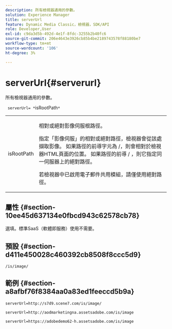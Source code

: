 ```yaml
---
description: 所有檢視器通用的參數。
solution: Experience Manager
title: serverUrl
feature: Dynamic Media Classic，檢視器，SDK/API
role: Developer,User
exl-id: c9da3d5b-492d-4e1f-8fdc-3255b2b40fc6
source-git-commit: 206e4643e3926cb85b4be2189743578f88180be7
workflow-type: tm+mt
source-wordcount: '106'
ht-degree: 3%

---
```


# serverUrl{#serverurl}

所有檢視器通用的參數。

` serverUrl= *`isRootPath`*`

<table id="table_9B98C97485DD4DEB8A6ECBCE8DF6B886"> 
 <tbody> 
  <tr> 
   <td colname="col1"> <p> <span class="codeph"> <span class="varname"> isRootPath</span> </span> </p> </td> 
   <td colname="col2"> <p>相對或絕對影像伺服根路徑。 </p> <p> 指定「影像伺服」的相對或絕對路徑，檢視器會從該處擷取影像。 如果路徑的前導字元為<span class="filepath"> /</span>，則會相對於檢視器HTML頁面的位置。 如果路徑的前導<span class="filepath"> /</span> ，則它指定同一伺服器上的絕對路徑。 </p> <p> 若檢視器中已啟用電子郵件共用模組，請僅使用絕對路徑。 </p> </td> 
  </tr> 
 </tbody> 
</table>

## 屬性 {#section-10ee45d637134e0fbcd943c62578cb78}

選填。標準SaaS（軟體即服務）使用不需要。

## 預設 {#section-d411e450028c460392cb8508f8ccc5d9}

`/is/image/`

## 範例 {#section-a8afbf76f8384aa0a83ed1feeccd5b9a}

```
serverUrl=http://s7d9.scene7.com/is/image/
```

```
serverUrl=http://aodmarketingna.assetsadobe.com/is/image
```

```
serverUrl=https://adobedemo62-h.assetsadobe.com/is/image
```
